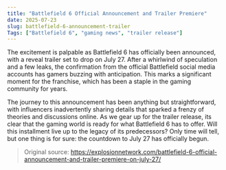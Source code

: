 ```yaml
---
title: "Battlefield 6 Official Announcement and Trailer Premiere"
date: 2025-07-23
slug: battlefield-6-announcement-trailer
Tags: ["Battlefield 6", "gaming news", "trailer release"]
---
```


The excitement is palpable as Battlefield 6 has officially been announced, with a reveal trailer set to drop on July 27. After a whirlwind of speculation and a few leaks, the confirmation from the official Battlefield social media accounts has gamers buzzing with anticipation. This marks a significant moment for the franchise, which has been a staple in the gaming community for years.

The journey to this announcement has been anything but straightforward, with influencers inadvertently sharing details that sparked a frenzy of theories and discussions online. As we gear up for the trailer release, its clear that the gaming world is ready for what Battlefield 6 has to offer. Will this installment live up to the legacy of its predecessors? Only time will tell, but one thing is for sure: the countdown to July 27 has officially begun.
> Original source: https://explosionnetwork.com/battlefield-6-official-announcement-and-trailer-premiere-on-july-27/